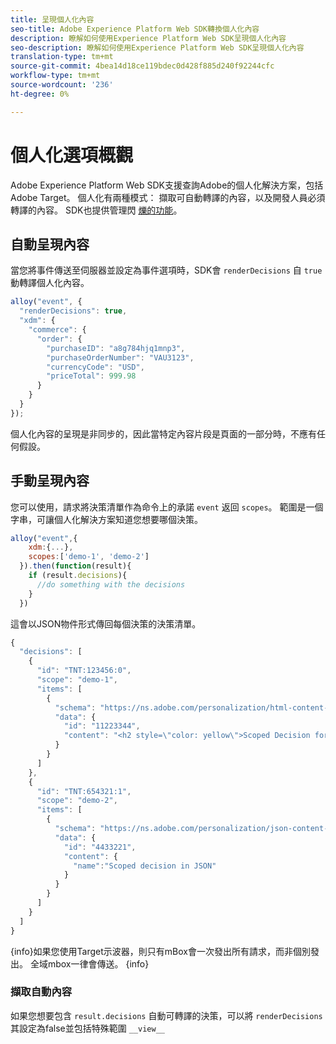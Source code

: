 ```yaml
---
title: 呈現個人化內容
seo-title: Adobe Experience Platform Web SDK轉換個人化內容
description: 瞭解如何使用Experience Platform Web SDK呈現個人化內容
seo-description: 瞭解如何使用Experience Platform Web SDK呈現個人化內容
translation-type: tm+mt
source-git-commit: 4bea14d18ce119bdec0d428f885d240f92244cfc
workflow-type: tm+mt
source-wordcount: '236'
ht-degree: 0%

---
```



# 個人化選項概觀

Adobe Experience Platform Web SDK支援查詢Adobe的個人化解決方案，包括Adobe Target。 個人化有兩種模式： 擷取可自動轉譯的內容，以及開發人員必須轉譯的內容。 SDK也提供管理閃 [爍的功能](../../edge/solution-specific/target/flicker-management.md)。

## 自動呈現內容

當您將事件傳送至伺服器並設定為事件選項時，SDK會 `renderDecisions` 自 `true` 動轉譯個人化內容。

```javascript
alloy("event", {
  "renderDecisions": true,
  "xdm": {
    "commerce": {
      "order": {
        "purchaseID": "a8g784hjq1mnp3",
        "purchaseOrderNumber": "VAU3123",
        "currencyCode": "USD",
        "priceTotal": 999.98
      }
    }
  }
});
```

個人化內容的呈現是非同步的，因此當特定內容片段是頁面的一部分時，不應有任何假設。

## 手動呈現內容

您可以使用，請求將決策清單作為命令上的承諾 `event` 返回 `scopes`。 範圍是一個字串，可讓個人化解決方案知道您想要哪個決策。

```javascript
alloy("event",{
    xdm:{...},
    scopes:['demo-1', 'demo-2']
  }).then(function(result){
    if (result.decisions){
      //do something with the decisions
    }
  })
```

這會以JSON物件形式傳回每個決策的決策清單。

```javascript
{
  "decisions": [
    {
      "id": "TNT:123456:0",
      "scope": "demo-1",
      "items": [
        {
          "schema": "https://ns.adobe.com/personalization/html-content-item",
          "data": {
            "id": "11223344",
            "content": "<h2 style=\"color: yellow\">Scoped Decision for location \"alloy-location-1\"</h2>"
          }
        }
      ]
    },
    {
      "id": "TNT:654321:1",
      "scope": "demo-2",
      "items": [
        {
          "schema": "https://ns.adobe.com/personalization/json-content-item",
          "data": {
            "id": "4433221",
            "content": {
              "name":"Scoped decision in JSON"
            }
          }
        }
      ]
    }
  ]
}
```

{info}如果您使用Target示波器，則只有mBox會一次發出所有請求，而非個別發出。 全域mbox一律會傳送。
{info}

### 擷取自動內容

如果您想要包含 `result.decisions` 自動可轉譯的決策，可以將 `renderDecisions` 其設定為false並包括特殊範圍 `__view__`
